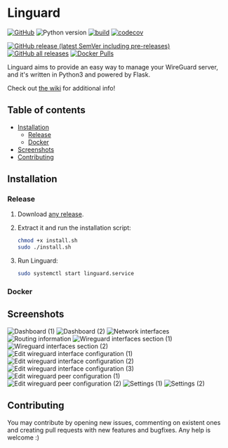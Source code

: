 # Linguard

[![GitHub](https://img.shields.io/github/license/joseantmazonsb/linguard)](LICENSE.md) ![Python version](https://img.shields.io/badge/python-3.7%20%7C%203.8%20%7C%203.9-blue?logo=python&logoColor=yellow) [![build](https://github.com/joseantmazonsb/linguard/actions/workflows/main.yaml/badge.svg)](https://github.com/joseantmazonsb/linguard/actions/workflows/main.yaml) [![codecov](https://codecov.io/gh/joseantmazonsb/linguard/branch/main/graph/badge.svg)](https://codecov.io/gh/joseantmazonsb/linguard)

[![GitHub release (latest SemVer including pre-releases)](https://img.shields.io/github/v/release/joseantmazonsb/linguard?color=green&include_prereleases&logo=github)](https://github.com/joseantmazonsb/linguard/releases) [![GitHub all releases](https://img.shields.io/github/downloads/joseantmazonsb/linguard/total?logo=github)](https://github.com/joseantmazonsb/linguard/releases) [![Docker Pulls](https://img.shields.io/docker/pulls/joseantmazonsb/linguard)](https://hub.docker.com/repository/docker/joseantmazonsb/linguard)


Linguard aims to provide an easy way to manage your WireGuard server, and it's written in Python3 and powered by Flask.

Check out [the wiki](https://github.com/joseantmazonsb/linguard/wiki) for additional info!

## Table of contents
- [Installation](#installation)
    - [Release](#release)
    - [Docker](#docker)
- [Screenshots](#screenshots)
- [Contributing](#contributing)

## Installation

### Release

1. Download [any release](https://github.com/joseantmazonsb/linguard/releases).
    
2. Extract it and run the installation script:
    ```bash
    chmod +x install.sh
    sudo ./install.sh
    ```
3. Run Linguard: 
    ```bash
    sudo systemctl start linguard.service
    ```

### Docker

## Screenshots

![Dashboard (1)](images/dashboard-1.png)
![Dashboard (2)](images/dashboard-2.png)
![Network interfaces](images/network-section-1.png)
![Routing information](images/network-section-2.png)
![Wireguard interfaces section (1)](images/wireguard-section-1.png)
![Wireguard interfaces section (2)](images/wireguard-section-2.png)
![Edit wireguard interface configuration (1)](images/wireguard-edit-1.png)
![Edit wireguard interface configuration (2)](images/wireguard-edit-2.png)
![Edit wireguard interface configuration (3)](images/wireguard-edit-3.png)
![Edit wireguard peer configuration (1)](images/peer-edit-1.png)
![Edit wireguard peer configuration (2)](images/peer-edit-2.png)
![Settings (1)](images/settings-1.png)
![Settings (2)](images/settings-2.png)

## Contributing

You may contribute by opening new issues, commenting on existent ones and creating pull requests with new features and bugfixes. Any help is welcome :)
